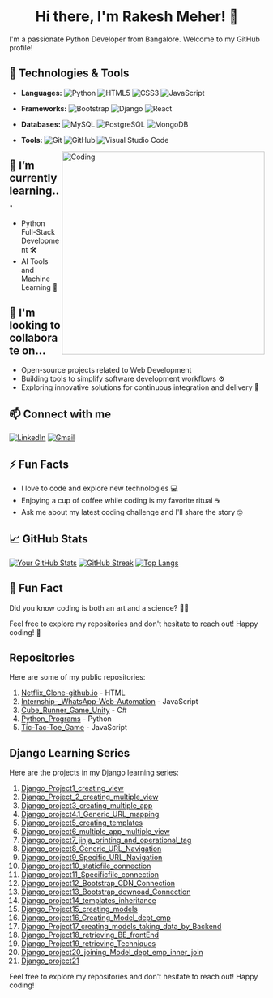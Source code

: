 <!--
**Rakesh Meher/Rakesh Meher** is a ✨ _special_ ✨ repository because its `README.md` (this file) appears on your GitHub profile.
-->

<!-- Your Name and Introduction --> 
<h1 align="center">Hi there, I'm Rakesh Meher! 👋</h1>

I'm a passionate Python Developer from Bangalore. Welcome to my GitHub profile!

<!-- Your Skills and Technologies -->
## 🔧 Technologies & Tools
- **Languages:**
  ![Python](https://img.shields.io/badge/python-3670A0?style=for-the-badge&logo=python&logoColor=ffdd54)
  ![HTML5](https://img.shields.io/badge/html5-%23E34F26.svg?style=for-the-badge&logo=html5&logoColor=white)
  ![CSS3](https://img.shields.io/badge/css3-%231572B6.svg?style=for-the-badge&logo=css3&logoColor=white)
  ![JavaScript](https://img.shields.io/badge/javascript-%23323330.svg?style=for-the-badge&logo=javascript&logoColor=%23F7DF1E)


- **Frameworks:**
  ![Bootstrap](https://img.shields.io/badge/bootstrap-%23563D7C.svg?style=for-the-badge&logo=bootstrap&logoColor=white)
  ![Django](https://img.shields.io/badge/django-%23092E20.svg?style=for-the-badge&logo=django&logoColor=white)
  ![React](https://img.shields.io/badge/react-%2320232a.svg?style=for-the-badge&logo=react&logoColor=%2361DAFB)

- **Databases:**
  ![MySQL](https://img.shields.io/badge/mysql-%2300f.svg?style=for-the-badge&logo=mysql&logoColor=white)
  ![PostgreSQL](https://img.shields.io/badge/postgresql-%23336791.svg?style=for-the-badge&logo=postgresql&logoColor=white)
  ![MongoDB](https://img.shields.io/badge/MongoDB-%234ea94b.svg?style=for-the-badge&logo=mongodb&logoColor=white)

- **Tools:**
  ![Git](https://img.shields.io/badge/git-%23F05033.svg?style=for-the-badge&logo=git&logoColor=white)
  ![GitHub](https://img.shields.io/badge/github-%23121011.svg?style=for-the-badge&logo=github&logoColor=white)
  ![Visual Studio Code](https://img.shields.io/badge/Visual%20Studio%20Code-0078d7.svg?style=for-the-badge&logo=visual-studio-code&logoColor=white)

  
  <img align="right" alt="Coding" width="400" src="https://media.tenor.com/NOYF3f82b_gAAAAC/programmer.gif">

<!-- What You're Currently Learning -->
## 🌱 I’m currently learning...
- Python Full-Stack Development 🛠️
- AI Tools and Machine Learning 🤖

## 👥 I'm looking to collaborate on...
- Open-source projects related to Web Development 
- Building tools to simplify software development workflows ⚙️
- Exploring innovative solutions for continuous integration and delivery 🚚

<!-- Connect with Me -->
## 📫 Connect with me
[![LinkedIn](https://img.shields.io/badge/LinkedIn-rakesh953-blue)](https://www.linkedin.com/in/rakesh953/)
[![Gmail](https://img.shields.io/badge/Email-ContactMe-red)](mailto:rakeshmeher953@gmail.com)

<!-- Fun Facts or Hobbies -->
## ⚡ Fun Facts
- I love to code and explore new technologies 💻
- Enjoying a cup of coffee while coding is my favorite ritual ☕
- Ask me about my latest coding challenge and I'll share the story 🤓

<!-- GitHub Stats -->
## 📈 GitHub Stats
[![Your GitHub Stats](https://github-readme-stats.vercel.app/api?username=Rakesh953&show_icons=true&theme=radical)](https://github.com/Rakesh953)
[![GitHub Streak](https://github-readme-streak-stats.herokuapp.com?user=Rakesh953&theme=dark&date_format=M%20j%5B%2C%20Y%5D)](https://git.io/streak-stats)
[![Top Langs](https://github-readme-stats.vercel.app/api/top-langs/?username=Rakesh953&layout=compact&theme=radical)](https://github.com/Rakesh953)

<!-- Additional Information or Call to Action -->
## 🌟 Fun Fact
Did you know coding is both an art and a science? 🎨🧪

Feel free to explore my repositories and don't hesitate to reach out! Happy coding! 🚀

## Repositories

Here are some of my public repositories:

1. [Netflix_Clone-github.io](https://github.com/Rakesh953/Netflix_Clone-github.io) - HTML
2. [Internship-_WhatsApp-Web-Automation](https://github.com/Rakesh953/Internship-_WhatsApp-Web-Automation) - JavaScript
3. [Cube_Runner_Game_Unity](https://github.com/Rakesh953/Cube_Runner_Game_Unity) - C#
4. [Python_Programs](https://github.com/Rakesh953/Python_Programs) - Python
5. [Tic-Tac-Toe_Game](https://github.com/Rakesh953/Tic-Tac-Toe_Game) - JavaScript

## Django Learning Series

Here are the projects in my Django learning series:

1. [Django_Project1_creating_view](https://github.com/Rakesh953/Django_Project1_creating_view)
2. [Django_Project_2_creating_multiple_view](https://github.com/Rakesh953/Django_Project_2_creating_multiple_view)
3. [Django_project3_creating_multiple_app](https://github.com/Rakesh953/Django_project3_creating_multiple_app)
4. [Django_project4.1_Generic_URL_mapping](https://github.com/Rakesh953/Django_project4.1_Generic_URL_mapping)
5. [Django_project5_creating_templates](https://github.com/Rakesh953/Django_project5_creating_templates)
6. [Django_project6_multiple_app_multiple_view](https://github.com/Rakesh953/Django_project6_multiple_app_multiple_view)
7. [Django_project7_jinja_printing_and_operational_tag](https://github.com/Rakesh953/Django_project7_jinja_printing_and_operational_tag)
8. [Django_project8_Generic_URL_Navigation](https://github.com/Rakesh953/Django_project8_Generic_URL_Navigation)
9. [Django_project9_Specific_URL_Navigation](https://github.com/Rakesh953/Django_project9_Specific_URL_Navigation)
10. [Django_project10_staticfile_connection](https://github.com/Rakesh953/Django_project10_staticfile_connection)
11. [Django_project11_Specificfile_connection](https://github.com/Rakesh953/Django_project11_Specificfile_connection)
12. [Django_project12_Bootstrap_CDN_Connection](https://github.com/Rakesh953/Django_project12_Bootstrap_CDN_Connection)
13. [Django_project13_Bootstrap_downoad_Connection](https://github.com/Rakesh953/Django_project13_Bootstrap_downoad_Connection)
14. [Django_project14_templates_inheritance](https://github.com/Rakesh953/Django_project14_templates_inheritance)
15. [Django_Project15_creating_models](https://github.com/Rakesh953/Django_Project15_creating_models)
16. [Django_project16_Creating_Model_dept_emp](https://github.com/Rakesh953/Django_project16_Creating_Model_dept_emp)
17. [Django_Project17_creating_models_taking_data_by_Backend](https://github.com/Rakesh953/Django_Project17_creating_models_taking_data_by_Backend)
18. [Django_Project18_retrieving_BE_frontEnd](https://github.com/Rakesh953/Django_Project18_retrieving_BE_frontEnd)
19. [Django_Project19_retrieving_Techniques](https://github.com/Rakesh953/Django_Project19_retrieving_Techniques)
20. [Django_project20_joining_Model_dept_emp_inner_join](https://github.com/Rakesh953/Django_project20_joining_Model_dept_emp_inner_join)
21. [Django_project21](https://github.com/Rakesh953/Django_project21)

Feel free to explore my repositories and don't hesitate to reach out! Happy coding!
